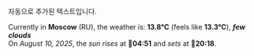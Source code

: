 
자동으로 추가된 텍스트입니다.

<!--START_SECTION:weather:moscow-->
Currently in **Moscow** (RU), the weather is: **13.8°C** (feels like **13.3°C**), ***few clouds***<br/>
On *August 10, 2025*, the *sun rises* at 🌅**04:51** and *sets* at 🌇**20:18**.
<!--END_SECTION:weather-->
